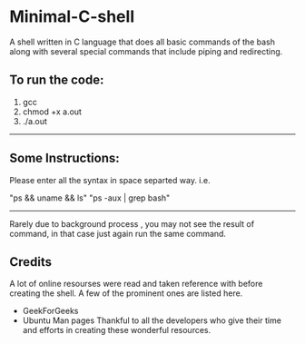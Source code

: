 # Minimal-C-shell
A shell written in C language that does all basic commands of the bash along with several special commands that include piping and redirecting.

## To run the code:
1. gcc <filename>
2. chmod +x a.out
3.  ./a.out

- - - -
## Some Instructions:

Please enter all the syntax in space separted way.
i.e.

"ps && uname && ls"
"ps -aux | grep bash"
  
  
- - - - 


Rarely due to background process , you may not see the result of command, in that case just again run the same command.

## Credits
A lot of online resourses were read and taken reference with before creating the shell. A few of the prominent ones are listed here. 
- GeekForGeeks
- Ubuntu Man pages
Thankful to all the developers who give their time and efforts in creating these wonderful resources.
